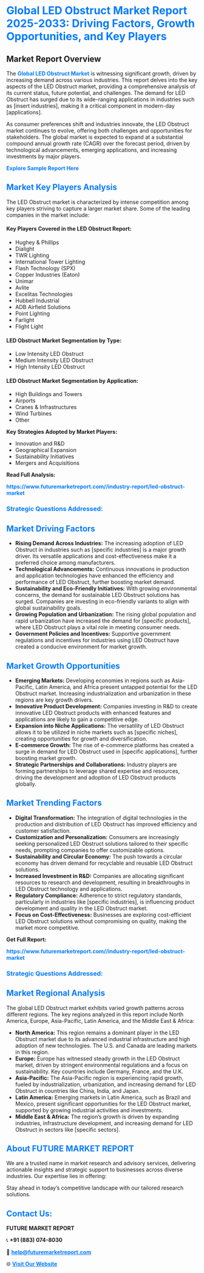 <h1 style="color: #007BFF;">Global LED Obstruct Market Report 2025-2033: Driving Factors, Growth Opportunities, and Key Players</h1>

<section id="overview">
<h2>Market Report Overview</h2>
<p>The <a href="https://www.futuremarketreport.com//industry-report/led-obstruct-market" style="color: #007BFF; text-decoration: none;"><strong>Global LED Obstruct Market</strong></a> is witnessing significant growth, driven by increasing demand across various industries. This report delves into the key aspects of the LED Obstruct market, providing a comprehensive analysis of its current status, future potential, and challenges. The demand for LED Obstruct has surged due to its wide-ranging applications in industries such as [insert industries], making it a critical component in modern-day [applications].</p>
<p>As consumer preferences shift and industries innovate, the LED Obstruct market continues to evolve, offering both challenges and opportunities for stakeholders. The global market is expected to expand at a substantial compound annual growth rate (CAGR) over the forecast period, driven by technological advancements, emerging applications, and increasing investments by major players.</p>
</section>

<section id="overview">
<p><a href="https://www.futuremarketreport.com//request-sample/reportId=56467" style="color: #007BFF; text-decoration: none;"><strong>Explore Sample Report Here</strong></a></p>
</section>

<section id="key-players">
<h2 style="color: #007BFF;">Market Key Players Analysis</h2>
<p>The LED Obstruct market is characterized by intense competition among key players striving to capture a larger market share. Some of the leading companies in the market include:</p>
<h4>Key Players Covered in the LED Obstruct Report:</h4>
<ul><li>Hughey &amp; Phillips</li><li>Dialight</li><li>TWR Lighting</li><li>International Tower Lighting</li><li>Flash Technology (SPX)</li><li>Copper Industries (Eaton)</li><li>Unimar</li><li>Avlite</li><li>Excelitas Technologies</li><li>Hubbell Industrial</li><li>ADB Airfield Solutions</li><li>Point Lighting</li><li>Farlight</li><li>Flight Light</li></ul>
<h4>LED Obstruct Market Segmentation by Type:</h4>
<ul><li>Low Intensity LED Obstruct</li><li>Medium Intensity LED Obstruct</li><li>High Intensity LED Obstruct</li></ul>

<h4>LED Obstruct Market Segmentation by Application:</h4>
<ul><li>High Buildings and Towers</li><li>Airports</li><li>Cranes &amp; Infrastructures</li><li>Wind Turbines</li><li>Other</li></ul>
<p><strong>Key Strategies Adopted by Market Players:</strong></p>
<ul>
<li>Innovation and R&D</li>
<li>Geographical Expansion</li>
<li>Sustainability Initiatives</li>
<li>Mergers and Acquisitions</li>
</ul>
</section>

<section>
<p><strong>Read Full Analysis: </strong></p><a href="https://www.futuremarketreport.com//industry-report/led-obstruct-market" style="color: #007BFF; text-decoration: none;"><strong>https://www.futuremarketreport.com//industry-report/led-obstruct-market</strong></a>
<h3 style="color: #007BFF;">Strategic Questions Addressed:</h3>
</section>

<section id="driving-factors">
<h2 style="color: #007BFF;">Market Driving Factors</h2>
<ul>
<li><strong>Rising Demand Across Industries:</strong> The increasing adoption of LED Obstruct in industries such as [specific industries] is a major growth driver. Its versatile applications and cost-effectiveness make it a preferred choice among manufacturers.</li>
<li><strong>Technological Advancements:</strong> Continuous innovations in production and application technologies have enhanced the efficiency and performance of LED Obstruct, further boosting market demand.</li>
<li><strong>Sustainability and Eco-Friendly Initiatives:</strong> With growing environmental concerns, the demand for sustainable LED Obstruct solutions has surged. Companies are investing in eco-friendly variants to align with global sustainability goals.</li>
<li><strong>Growing Population and Urbanization:</strong> The rising global population and rapid urbanization have increased the demand for [specific products], where LED Obstruct plays a vital role in meeting consumer needs.</li>
<li><strong>Government Policies and Incentives:</strong> Supportive government regulations and incentives for industries using LED Obstruct have created a conducive environment for market growth.</li>
</ul>
</section>

<section id="growth-opportunities">
<h2 style="color: #007BFF;">Market Growth Opportunities</h2>
<ul>
<li><strong>Emerging Markets:</strong> Developing economies in regions such as Asia-Pacific, Latin America, and Africa present untapped potential for the LED Obstruct market. Increasing industrialization and urbanization in these regions are key growth drivers.</li>
<li><strong>Innovative Product Development:</strong> Companies investing in R&D to create innovative LED Obstruct products with enhanced features and applications are likely to gain a competitive edge.</li>
<li><strong>Expansion into Niche Applications:</strong> The versatility of LED Obstruct allows it to be utilized in niche markets such as [specific niches], creating opportunities for growth and diversification.</li>
<li><strong>E-commerce Growth:</strong> The rise of e-commerce platforms has created a surge in demand for LED Obstruct used in [specific applications], further boosting market growth.</li>
<li><strong>Strategic Partnerships and Collaborations:</strong> Industry players are forming partnerships to leverage shared expertise and resources, driving the development and adoption of LED Obstruct products globally.</li>
</ul>
</section>

<section id="trending-factors">
<h2 style="color: #007BFF;">Market Trending Factors</h2>
<ul>
<li><strong>Digital Transformation:</strong> The integration of digital technologies in the production and distribution of LED Obstruct has improved efficiency and customer satisfaction.</li>
<li><strong>Customization and Personalization:</strong> Consumers are increasingly seeking personalized LED Obstruct solutions tailored to their specific needs, prompting companies to offer customizable options.</li>
<li><strong>Sustainability and Circular Economy:</strong> The push towards a circular economy has driven demand for recyclable and reusable LED Obstruct solutions.</li>
<li><strong>Increased Investment in R&D:</strong> Companies are allocating significant resources to research and development, resulting in breakthroughs in LED Obstruct technology and applications.</li>
<li><strong>Regulatory Compliance:</strong> Adherence to strict regulatory standards, particularly in industries like [specific industries], is influencing product development and quality in the LED Obstruct market.</li>
<li><strong>Focus on Cost-Effectiveness:</strong> Businesses are exploring cost-efficient LED Obstruct solutions without compromising on quality, making the market more competitive.</li>
</ul>
</section>

<section>
<p><strong>Get Full Report: </strong></p><a href="https://www.futuremarketreport.com//industry-report/led-obstruct-market" style="color: #007BFF; text-decoration: none;"><strong>https://www.futuremarketreport.com//industry-report/led-obstruct-market</strong></a>
<h3 style="color: #007BFF;">Strategic Questions Addressed:</h3>
</section>


<section id="regional-analysis">
<h2 style="color: #007BFF;">Market Regional Analysis</h2>
<p>The global LED Obstruct market exhibits varied growth patterns across different regions. The key regions analyzed in this report include North America, Europe, Asia-Pacific, Latin America, and the Middle East & Africa:</p>
<ul>
<li><strong>North America:</strong> This region remains a dominant player in the LED Obstruct market due to its advanced industrial infrastructure and high adoption of new technologies. The U.S. and Canada are leading markets in this region.</li>
<li><strong>Europe:</strong> Europe has witnessed steady growth in the LED Obstruct market, driven by stringent environmental regulations and a focus on sustainability. Key countries include Germany, France, and the U.K.</li>
<li><strong>Asia-Pacific:</strong> The Asia-Pacific region is experiencing rapid growth, fueled by industrialization, urbanization, and increasing demand for LED Obstruct in countries like China, India, and Japan.</li>
<li><strong>Latin America:</strong> Emerging markets in Latin America, such as Brazil and Mexico, present significant opportunities for the LED Obstruct market, supported by growing industrial activities and investments.</li>
<li><strong>Middle East & Africa:</strong> The region’s growth is driven by expanding industries, infrastructure development, and increasing demand for LED Obstruct in sectors like [specific sectors].</li>
</ul>
</section>

<footer>
<h2 style="color: #007BFF;">About FUTURE MARKET REPORT</h2>
<p>We are a trusted name in market research and advisory services, delivering actionable insights and strategic support to businesses across diverse industries. Our expertise lies in offering:</p>

<p>Stay ahead in today’s competitive landscape with our tailored research solutions.</p>

<h2 style="color: #007BFF;">Contact Us:</h2>
<p><strong>FUTURE MARKET REPORT</strong></p>
<p>📞 <strong>+91 (883) 074-8030</strong></p>
<p>📧 <strong><a href="mailto:help@futuremarketreport.com" style="color: #007BFF;">help@futuremarketreport.com</a></strong></p>
<p>🌐 <strong><a href="https://www.futuremarketreport.com/" style="color: #007BFF;">Visit Our Website</a></strong></p>
</footer>